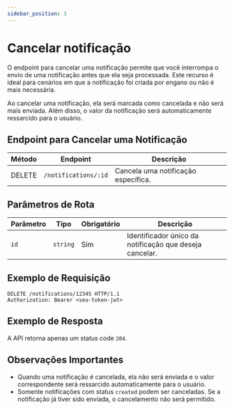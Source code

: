 ```yaml
---
sidebar_position: 3
---
```


# Cancelar notificação

O endpoint para cancelar uma notificação permite que você interrompa o envio de uma notificação antes que ela seja processada. Este recurso é ideal para cenários em que a notificação foi criada por engano ou não é mais necessária.

Ao cancelar uma notificação, ela será marcada como cancelada e não será mais enviada. Além disso, o valor da notificação será automaticamente ressarcido para o usuário.

## Endpoint para Cancelar uma Notificação

| Método | Endpoint              | Descrição                           |
| ------ | ----------------------| ----------------------------------- |
| DELETE | `/notifications/:id`  | Cancela uma notificação específica. |

## Parâmetros de Rota

| Parâmetro | Tipo     | Obrigatório | Descrição                                               |
| --------- | -------- | ----------- | ------------------------------------------------------- |
| `id`      | `string` | Sim         | Identificador único da notificação que deseja cancelar. |

## Exemplo de Requisição

```http
DELETE /notifications/12345 HTTP/1.1
Authorization: Bearer <seu-token-jwt>
```

## Exemplo de Resposta

A API retorna apenas um status code `204`.

## Observações Importantes

- Quando uma notificação é cancelada, ela não será enviada e o valor correspondente será ressarcido automaticamente para o usuário.
- Somente notificações com status `created` podem ser canceladas. Se a notificação já tiver sido enviada, o cancelamento não será permitido.